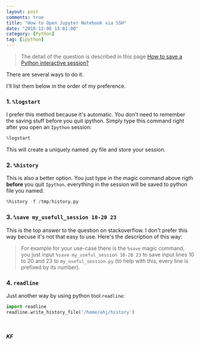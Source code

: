 ```yaml
---
layout: post
comments: true
title: "How to Open Jupyter Notebook via SSH"
date: "2018-12-06 13:01:00"
category: [Python]
tag: [ipython]
---
```


> The detail of the question is described in this page [How to save a Python interactive session?]( https://stackoverflow.com/questions/947810/how-to-save-a-python-interactive-session)

<!--more-->

There are several ways to do it.

I'll list them below in the order of my preference.

### 1. `%logstart`
I prefer this method because it's automatic. You don't need to remember the saving stuff before you quit ipython. Simply type this command right after you open an `Ipython` session:
```python
%logstart
```
This will create a uniquely named .py file and store your session.

### 2. `%history`
This is also a better option. You just type in the magic command above rigth **before** you quit `Ipython`. everything in the session will be saved to python file you named.
```python
%history -f /tmp/history.py
```

### 3. `%save my_usefull_session 10-20 23`
This is the top answer to the question on stackoverflow. I don't prefer this way becuse it's not that easy to use.
Here's the description of this way:
> For example for your use-case there is the `%save` magic command, you just input `%save my_useful_session 10-20 23` to save input lines 10 to 20 and 23 to `my_useful_session.py` (to help with this, every line is prefixed by its number).

### 4. `readline`
Just another way by using python tool `readline`:
```python
import readline
readline.write_history_file('/home/ahj/history')
```

<br><br>***KF*** 
